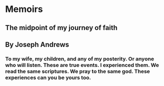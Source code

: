 # Memoirs

## The midpoint of my journey of faith

## By Joseph Andrews

### To my wife, my children, and any of my posterity. Or anyone who will listen. These are true events. I experienced them. We read the same scriptures. We pray to the same god. These experiences can you be yours too.